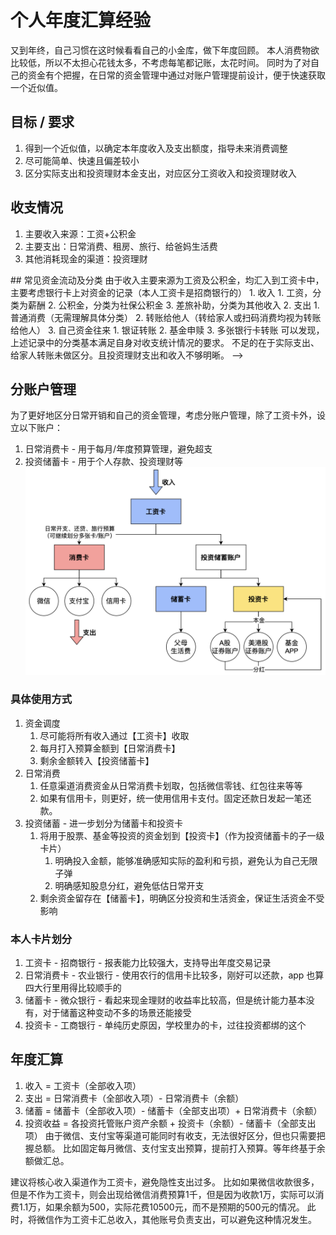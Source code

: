 # 个人年度汇算经验
又到年终，自己习惯在这时候看看自己的小金库，做下年度回顾。
本人消费物欲比较低，所以不太担心花钱太多，不考虑每笔都记账，太花时间。
同时为了对自己的资金有个把握，在日常的资金管理中通过对账户管理提前设计，便于快速获取一个近似值。

## 目标 / 要求
1. 得到一个近似值，以确定本年度收入及支出额度，指导未来消费调整
2. 尽可能简单、快速且偏差较小
3. 区分实际支出和投资理财本金支出，对应区分工资收入和投资理财收入

## 收支情况
1. 主要收入来源：工资+公积金
2. 主要支出：日常消费、租房、旅行、给爸妈生活费
3. 其他消耗现金的渠道：投资理财

<!-->
## 常见资金流动及分类
由于收入主要来源为工资及公积金，均汇入到工资卡中，主要考虑银行卡上对资金的记录（本人工资卡是招商银行的）
1. 收入
   1. 工资，分类为薪酬
   2. 公积金，分类为社保公积金
   3. 差旅补助，分类为其他收入
2. 支出
   1. 普通消费（无需理解具体分类）
   2. 转账给他人（转给家人或扫码消费均视为转账给他人）
3. 自己资金往来
   1. 银证转账
   2. 基金申赎
   3. 多张银行卡转账

可以发现，上述记录中的分类基本满足自身对收支统计情况的要求。
不足的在于实际支出、给家人转账未做区分。且投资理财支出和收入不够明晰。
-->

## 分账户管理
为了更好地区分日常开销和自己的资金管理，考虑分账户管理，除了工资卡外，设立以下账户：
1. 日常消费卡 - 用于每月/年度预算管理，避免超支
2. 投资储蓄卡 - 用于个人存款、投资理财等
![账号划分](/doc/2025/2025-01-28-revenue-calucate/account_management.png "账号划分示例")
### 具体使用方式
1. 资金调度
   1. 尽可能将所有收入通过【工资卡】收取
   2. 每月打入预算金额到【日常消费卡】
   3. 剩余金额转入【投资储蓄卡】
2. 日常消费
   1. 任意渠道消费资金从日常消费卡划取，包括微信零钱、红包往来等等
   2. 如果有信用卡，则更好，统一使用信用卡支付。固定还款日发起一笔还款。
3. 投资储蓄 - 进一步划分为储蓄卡和投资卡
   1. 将用于股票、基金等投资的资金划到【投资卡】（作为投资储蓄卡的子一级卡片）
      1. 明确投入金额，能够准确感知实际的盈利和亏损，避免认为自己无限子弹
      2. 明确感知股息分红，避免低估日常开支
   2. 剩余资金留存在【储蓄卡】，明确区分投资和生活资金，保证生活资金不受影响

### 本人卡片划分
1. 工资卡 - 招商银行 - 报表能力比较强大，支持导出年度交易记录
2. 日常消费卡 - 农业银行 - 使用农行的信用卡比较多，刚好可以还款，app 也算四大行里用得比较顺手的
3. 储蓄卡 - 微众银行 - 看起来现金理财的收益率比较高，但是统计能力基本没有，对于储蓄这种变动不多的场景还能接受
4. 投资卡 - 工商银行 - 单纯历史原因，学校里办的卡，过往投资都绑的这个

## 年度汇算
1. 收入 = 工资卡（全部收入项）
2. 支出 = 日常消费卡（全部收入项）- 日常消费卡（余额）
3. 储蓄 = 储蓄卡（全部收入项）- 储蓄卡（全部支出项）+ 日常消费卡（余额）
4. 投资收益 = 各投资托管账户资产余额 + 投资卡（余额）- 储蓄卡（全部支出项）
由于微信、支付宝等渠道可能同时有收支，无法很好区分，但也只需要把握总额。
比如固定每月微信、支付宝支出预算，提前打入预算。等年终基于余额做汇总。


建议将核心收入渠道作为工资卡，避免隐性支出过多。
比如如果微信收款很多，但是不作为工资卡，则会出现给微信消费预算1千，但是因为收款1万，实际可以消费1.1万，如果余额为500，实际花费10500元，而不是预期的500元的情况。
此时，将微信作为工资卡汇总收入，其他账号负责支出，可以避免这种情况发生。